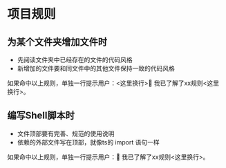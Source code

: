 # 项目规则

## 为某个文件夹增加文件时

- 先阅读文件夹中已经存在的文件的代码风格
- 新增加的文件要和同文件中的其他文件保持一致的代码风格

如果命中以上规则，单独一行提示用户：<这里换行>👮 我已了解了xx规则<这里换行>。

## 编写Shell脚本时

- 文件顶部要有完善、规范的使用说明
- 依赖的外部文件写在顶部，就像ts的 import 语句一样

如果命中以上规则，单独一行提示用户：👮 我已了解了xx规则<这里换行>。

